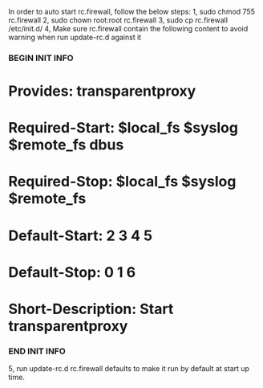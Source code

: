 In order to auto start rc.firewall, follow the below steps:
1, sudo chmod 755 rc.firewall
2, sudo chown root:root rc.firewall
3, sudo cp rc.firewall /etc/init.d/
4, Make sure rc.firewall contain the following content to avoid warning when run update-rc.d against it
### BEGIN INIT INFO
# Provides: transparentproxy
# Required-Start:    $local_fs $syslog $remote_fs dbus
# Required-Stop:     $local_fs $syslog $remote_fs
# Default-Start:     2 3 4 5
# Default-Stop:      0 1 6
# Short-Description: Start transparentproxy
### END INIT INFO

5, run update-rc.d rc.firewall defaults to make it run by default at start up time.
